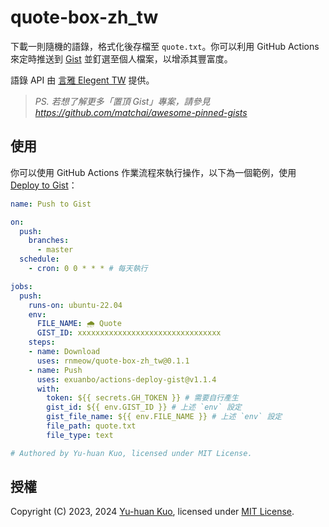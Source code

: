 # quote-box-zh_tw

下載一則隨機的語錄，格式化後存檔至 `quote.txt`。你可以利用 GitHub Actions 來定時推送到 [Gist](https://gist.github.com) 並釘選至個人檔案，以增添其豐富度。

語錄 API 由 [言雅 Elegent TW](https://elegant.tw) 提供。

> *PS. 若想了解更多「置頂 Gist」專案，請參見*  
> *<https://github.com/matchai/awesome-pinned-gists>*

## 使用

你可以使用 GitHub Actions 作業流程來執行操作，以下為一個範例，使用 [Deploy to Gist](https://github.com/marketplace/actions/deploy-to-gist)：

```yaml
name: Push to Gist

on:
  push:
    branches:
      - master
  schedule:
    - cron: 0 0 * * * # 每天執行

jobs:
  push:
    runs-on: ubuntu-22.04
    env:
      FILE_NAME: 🌧 Quote
      GIST_ID: xxxxxxxxxxxxxxxxxxxxxxxxxxxxxxxx
    steps:
    - name: Download
      uses: rnmeow/quote-box-zh_tw@0.1.1
    - name: Push
      uses: exuanbo/actions-deploy-gist@v1.1.4
      with:
        token: ${{ secrets.GH_TOKEN }} # 需要自行產生
        gist_id: ${{ env.GIST_ID }} # 上述 `env` 設定
        gist_file_name: ${{ env.FILE_NAME }} # 上述 `env` 設定
        file_path: quote.txt
        file_type: text

# Authored by Yu-huan Kuo, licensed under MIT License.
```

## 授權

Copyright (C) 2023, 2024 [Yu-huan Kuo](https://github.com/rnmeow), licensed under [MIT License](https://github.com/rnmeow/quote-box-zh_tw/blob/master/LICENSE.txt).
